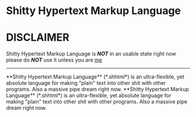 # Shitty Hypertext Markup Language
# DISCLAIMER
Shitty Hypertext Markup Language is ***NOT*** in an usable state right now please do ***NOT*** use it unless you are [me](https://github.com/Gottfrid-N)
<hr></hr>
**Shitty Hypertext Markup Language** (*.shhtml*) is an ultra-flexible, yet absolute language for making "plain" text into other shit with other programs. Also a massive pipe dream right now.
**Shitty Hypertext Markup Language** (*.shhtml*) is an ultra-flexible, yet absolute language for making "plain" text into other shit with other programs. Also a massive pipe dream right now.